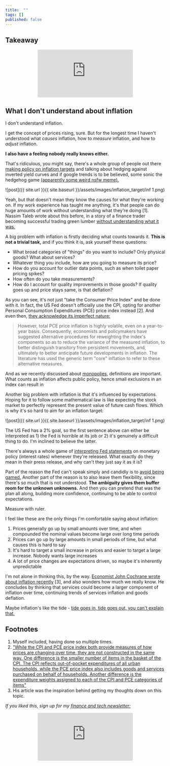 ```yaml
---
title:  ""  
tags: []
published: false
---
```


## Takeaway

<style>
      .iframe-container {
        overflow: hidden;        
        padding-top: 50%; <!-- Calculated from the aspect ration of the content (in case of 16:9 it is 9/16= 0.5625) -->
        position: relative;
      }
      .iframe-container iframe { 
         border: 0;
         height: 100%; <!-- Finally, width and height are set to 100% so the iframe takes up 100% of the containers space. -->
         left: 0;
         position: absolute;
         top: 0;
         width: 100%;
         display: block;
         margin: 0 auto; <!-- center image -->
      }
      <!-- 4x3 Aspect Ratio -->
      .iframe-container-4x3 {
        padding-top: 75%;
      }
</style> 

<div class="iframe-container-4x3">
  <p align="center"><iframe src="https://avoidboringpeople.substack.com/embed" frameborder="0" scrolling="no"> </iframe></p>
</div>

## What I don't understand about inflation

I don't understand inflation.

I get the concept of prices rising, sure. But for the longest time I haven't understood what *causes* inflation, how to *measure* inflation, and how to *adjust* inflation.

**I also have a feeling nobody really knows either.** 

That's ridiculous, you might say, there's a whole group of people out there [making policy on inflation targets](https://www.federalreserve.gov/faqs/economy_14400.htm "fed") and talking about hedging against inverted yield curves and if google trends is to be believed, some sonic the hedgehog game [(apparently some weird nsfw meme).](https://tvtropes.org/pmwiki/pmwiki.php/VideoGame/SonicInflationAdventure "sonic")

![post]({{ site.url }}{{ site.baseurl }}/assets/images/inflation_target/inf 1.png)

Yeah, but that doesn't mean they know the causes for what they're working on. If my work experience has taught me anything, it's that people can do huge amounts of work without understanding what they're doing \[1\]. Nassim Taleb wrote about this before, in a story of a finance trader becoming successful trading green lumber [without understanding what it was.](https://fs.blog/2016/11/green-lumber-fallacy/ "taleb")

A big problem with inflation is firstly deciding what counts towards it. **This is not a trivial task,** and if you think it is, ask yourself these questions:

- What broad categories of "things" do you want to include? Only physical goods? What about services? 
- Whatever thing you include, how are you going to measure its price? 
- How do you account for outlier data points, such as when toilet paper pricing spikes?
- How often do you take measurements?
- How do I account for quality improvements in those goods? If quality goes up and price stays same, is that deflation?

As you can see, it's not just "take the Consumer Price Index" and be done with it. In fact, the US Fed doesn't officially use the CPI, opting for another Personal Consumption Expenditures (PCE) price index instead \[2\]. And even then, [they acknowledge its imperfect nature:](https://www.federalreserve.gov/econres/notes/feds-notes/comparing-two-measures-of-core-inflation-20190802.htm "fed")

> However, total PCE price inflation is highly volatile, even on a year-to-year basis. Consequently, economists and policymakers have suggested alternative procedures for reweighting the index's components so as to reduce the variance of the measured inflation, to better distinguish transitory from persistent movements, and, ultimately to better anticipate future developments in inflation. The literature has used the generic term "core" inflation to refer to these alternative measures.

And as we recently discussed about [monopolies](https://avoidboringpeople.substack.com/p/monopoly-i-know-it-when-i-see-it "monopoly"), definitions are important. What counts as inflation affects public policy, hence small exclusions in an index can result in 
 
Another big problem with inflation is that it's influenced by expectations. Hoping for it to follow some mathematical law is like expecting the stock market to perfectly represent the present value of future cash flows. Which is why it's so hard to aim for an inflation target:

![post]({{ site.url }}{{ site.baseurl }}/assets/images/inflation_target/inf 1.png)

The US Fed has a 2% goal, so the first sentence above can either be interpreted as 1) the Fed is horrible at its job or 2) it's genuinely a difficult thing to do. I'm inclined to believe the latter.

There's always a whole game of [interpreting Fed statements](https://www.stlouisfed.org/open-vault/2019/may/how-read-fomc-statement "Fed") on monetary policy (interest rates) whenever they're released. What exactly do they mean in their press release, and why can't they just say it as it is?

Part of the reason the Fed can't speak simply and candidly is to [avoid being gamed.](https://www.reuters.com/article/us-usa-fed-powell/powell-says-may-take-more-than-three-years-to-hit-feds-inflation-goal-idUSKBN2AO254?il=0 "game") Another part of the reason is to also leave them flexibility, since there's so much that is not understood. **The ambiguity gives them buffer room for the unknown unknowns.** And then you can pretend that was the plan all along, building more confidence, continuing to be able to control expectations.

Measure with ruler.

I feel like these are the only things I'm comfortable saying about inflation:

1. Prices generally go up by small amounts over time, and when compounded the nominal values become large over long time periods
2. Prices can go up by large amounts in small periods of time, but what causes this is hard to say
3. It's hard to target a small increase in prices and easier to target a large increase. Nobody wants large increases
4. A lot of price changes are expectations driven, so maybe it's inherently unpredictable 
 
I'm not alone in thinking this, by the way. [Economist John Cochrane wrote about inflation recently](https://johnhcochrane.blogspot.com/2021/02/inflation-issues.html "john") \[3\], and also wonders how much we really know. He concludes by thinking that services could become a larger component of inflation over time, continuing trends of services inflation and goods deflation.

Maybe inflation's like the tide - [tide goes in, tide goes out, you can't explain that.](https://www.newser.com/story/109164/bill-oreilly-to-atheists-you-cant-explain-the-tides.html "tide")

## Footnotes

1. Myself included, having done so multiple times.
2. ["While the CPI and PCE price index both provide measures of how prices are changing over time, they are not constructed in the same way. One difference is the smaller number of items in the basket of the CPI. The CPI reflects out-of-pocket expenditures of all urban households, while the PCE price index also includes goods and services purchased on behalf of households. Another difference is the expenditure weights assigned to each of the CPI and PCE categories of items"](https://www.clevelandfed.org/en/our-research/center-for-inflation-research/consumer-price-data.aspx "fed")
3. His article was the inspiration behind getting my thoughts down on this topic.

*If you liked this, sign up for my [finance and tech newsletter:](https://avoidboringpeople.substack.com/ "ABP")*

<div class="iframe-container-4x3">
  <p align="center"><iframe src="https://avoidboringpeople.substack.com/embed" frameborder="0" scrolling="no"> </iframe></p>
</div>
